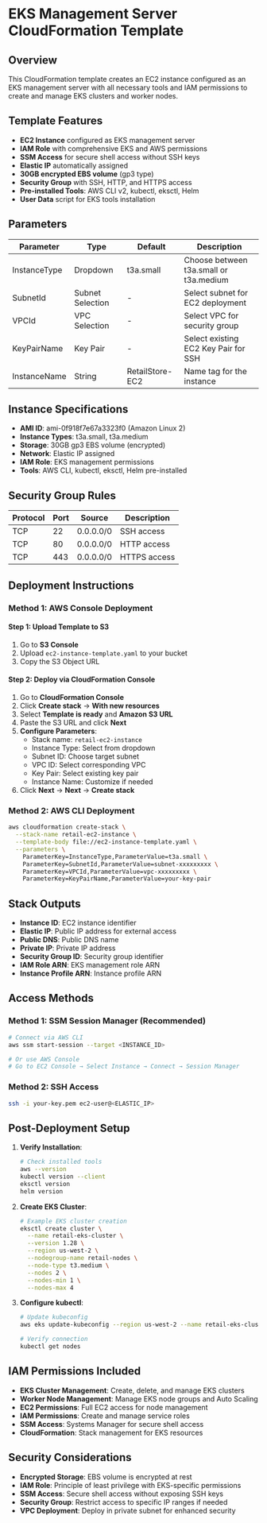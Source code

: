 # EKS Management Server CloudFormation Template

## Overview
This CloudFormation template creates an EC2 instance configured as an EKS management server with all necessary tools and IAM permissions to create and manage EKS clusters and worker nodes.

## Template Features
- **EC2 Instance** configured as EKS management server
- **IAM Role** with comprehensive EKS and AWS permissions
- **SSM Access** for secure shell access without SSH keys
- **Elastic IP** automatically assigned
- **30GB encrypted EBS volume** (gp3 type)
- **Security Group** with SSH, HTTP, and HTTPS access
- **Pre-installed Tools**: AWS CLI v2, kubectl, eksctl, Helm
- **User Data** script for EKS tools installation

## Parameters

| Parameter | Type | Default | Description |
|-----------|------|---------|-------------|
| InstanceType | Dropdown | t3a.small | Choose between t3a.small or t3a.medium |
| SubnetId | Subnet Selection | - | Select subnet for EC2 deployment |
| VPCId | VPC Selection | - | Select VPC for security group |
| KeyPairName | Key Pair | - | Select existing EC2 Key Pair for SSH |
| InstanceName | String | RetailStore-EC2 | Name tag for the instance |

## Instance Specifications
- **AMI ID**: ami-0f918f7e67a3323f0 (Amazon Linux 2)
- **Instance Types**: t3a.small, t3a.medium
- **Storage**: 30GB gp3 EBS volume (encrypted)
- **Network**: Elastic IP assigned
- **IAM Role**: EKS management permissions
- **Tools**: AWS CLI, kubectl, eksctl, Helm pre-installed

## Security Group Rules
| Protocol | Port | Source | Description |
|----------|------|--------|-------------|
| TCP | 22 | 0.0.0.0/0 | SSH access |
| TCP | 80 | 0.0.0.0/0 | HTTP access |
| TCP | 443 | 0.0.0.0/0 | HTTPS access |

## Deployment Instructions

### Method 1: AWS Console Deployment

#### Step 1: Upload Template to S3
1. Go to **S3 Console**
2. Upload `ec2-instance-template.yaml` to your bucket
3. Copy the S3 Object URL

#### Step 2: Deploy via CloudFormation Console
1. Go to **CloudFormation Console**
2. Click **Create stack** → **With new resources**
3. Select **Template is ready** and **Amazon S3 URL**
4. Paste the S3 URL and click **Next**
5. **Configure Parameters**:
   - Stack name: `retail-ec2-instance`
   - Instance Type: Select from dropdown
   - Subnet ID: Choose target subnet
   - VPC ID: Select corresponding VPC
   - Key Pair: Select existing key pair
   - Instance Name: Customize if needed
6. Click **Next** → **Next** → **Create stack**

### Method 2: AWS CLI Deployment
```bash
aws cloudformation create-stack \
  --stack-name retail-ec2-instance \
  --template-body file://ec2-instance-template.yaml \
  --parameters \
    ParameterKey=InstanceType,ParameterValue=t3a.small \
    ParameterKey=SubnetId,ParameterValue=subnet-xxxxxxxxx \
    ParameterKey=VPCId,ParameterValue=vpc-xxxxxxxxx \
    ParameterKey=KeyPairName,ParameterValue=your-key-pair
```

## Stack Outputs
- **Instance ID**: EC2 instance identifier
- **Elastic IP**: Public IP address for external access
- **Public DNS**: Public DNS name
- **Private IP**: Private IP address
- **Security Group ID**: Security group identifier
- **IAM Role ARN**: EKS management role ARN
- **Instance Profile ARN**: Instance profile ARN

## Access Methods

### Method 1: SSM Session Manager (Recommended)
```bash
# Connect via AWS CLI
aws ssm start-session --target <INSTANCE_ID>

# Or use AWS Console
# Go to EC2 Console → Select Instance → Connect → Session Manager
```

### Method 2: SSH Access
```bash
ssh -i your-key.pem ec2-user@<ELASTIC_IP>
```

## Post-Deployment Setup

1. **Verify Installation**:
   ```bash
   # Check installed tools
   aws --version
   kubectl version --client
   eksctl version
   helm version
   ```

2. **Create EKS Cluster**:
   ```bash
   # Example EKS cluster creation
   eksctl create cluster \
     --name retail-eks-cluster \
     --version 1.28 \
     --region us-west-2 \
     --nodegroup-name retail-nodes \
     --node-type t3.medium \
     --nodes 2 \
     --nodes-min 1 \
     --nodes-max 4
   ```

3. **Configure kubectl**:
   ```bash
   # Update kubeconfig
   aws eks update-kubeconfig --region us-west-2 --name retail-eks-cluster
   
   # Verify connection
   kubectl get nodes
   ```

## IAM Permissions Included
- **EKS Cluster Management**: Create, delete, and manage EKS clusters
- **Worker Node Management**: Manage EKS node groups and Auto Scaling
- **EC2 Permissions**: Full EC2 access for node management
- **IAM Permissions**: Create and manage service roles
- **SSM Access**: Systems Manager for secure shell access
- **CloudFormation**: Stack management for EKS resources

## Security Considerations
- **Encrypted Storage**: EBS volume is encrypted at rest
- **IAM Role**: Principle of least privilege with EKS-specific permissions
- **SSM Access**: Secure shell access without exposing SSH keys
- **Security Group**: Restrict access to specific IP ranges if needed
- **VPC Deployment**: Deploy in private subnet for enhanced security